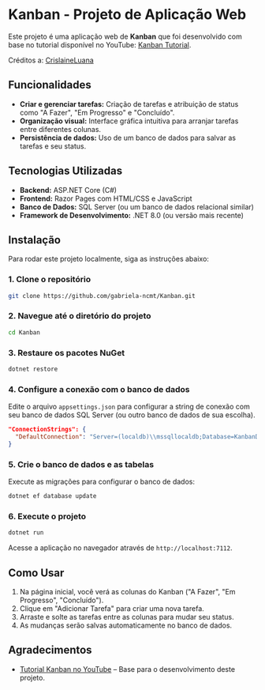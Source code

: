
# Kanban - Projeto de Aplicação Web

Este projeto é uma aplicação web de **Kanban** que foi desenvolvido com base no tutorial disponível no YouTube: [Kanban Tutorial](https://www.youtube.com/watch?v=na8ZQqj011E).

Créditos a: [CrislaineLuana](https://github.com/CrislaineLuana)

## Funcionalidades

- **Criar e gerenciar tarefas:** Criação de tarefas e atribuição de status como "A Fazer", "Em Progresso" e "Concluído".
- **Organização visual:** Interface gráfica intuitiva para arranjar tarefas entre diferentes colunas.
- **Persistência de dados:** Uso de um banco de dados para salvar as tarefas e seu status.

## Tecnologias Utilizadas

- **Backend:** ASP.NET Core (C#)
- **Frontend:** Razor Pages com HTML/CSS e JavaScript
- **Banco de Dados:** SQL Server (ou um banco de dados relacional similar)
- **Framework de Desenvolvimento:** .NET 8.0 (ou versão mais recente)

## Instalação

Para rodar este projeto localmente, siga as instruções abaixo:

### 1. Clone o repositório

```bash
git clone https://github.com/gabriela-ncmt/Kanban.git
```

### 2. Navegue até o diretório do projeto

```bash
cd Kanban
```

### 3. Restaure os pacotes NuGet

```bash
dotnet restore
```

### 4. Configure a conexão com o banco de dados

Edite o arquivo `appsettings.json` para configurar a string de conexão com seu banco de dados SQL Server (ou outro banco de dados de sua escolha).

```json
"ConnectionStrings": {
  "DefaultConnection": "Server=(localdb)\\mssqllocaldb;Database=KanbanDB;Trusted_Connection=True;"
}
```

### 5. Crie o banco de dados e as tabelas

Execute as migrações para configurar o banco de dados:

```bash
dotnet ef database update
```

### 6. Execute o projeto

```bash
dotnet run
```

Acesse a aplicação no navegador através de `http://localhost:7112`.

## Como Usar

1. Na página inicial, você verá as colunas do Kanban ("A Fazer", "Em Progresso", "Concluído").
2. Clique em "Adicionar Tarefa" para criar uma nova tarefa.
3. Arraste e solte as tarefas entre as colunas para mudar seu status.
4. As mudanças serão salvas automaticamente no banco de dados.

## Agradecimentos

- [Tutorial Kanban no YouTube](https://www.youtube.com/watch?v=na8ZQqj011E) – Base para o desenvolvimento deste projeto.

